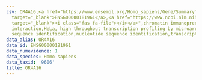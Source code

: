 ```yaml
---
csv: OR4A16,<a href="https://www.ensembl.org/Homo_sapiens/Gene/Summary?db=core;g=ENSG00000181961"
  target="_blank">ENSG00000181961</a>,<a href="https://www.ncbi.nlm.nih.gov/pubmed/17216044"
  target="_blank"><i class="fas fa-file"></i></a>",chromatin immunoprecipitation assay,direct
  interaction,HeLa, high throughput transcription profiling by microarray,nucleotide
  sequence identification,nucleotide sequence identification,transcriptional regulation,
data_alias: OR4A16
data_id: ENSG00000181961
data_numevidence: 1
data_species: Homo sapiens
data_taxid: '9606'
title: OR4A16
---
```

